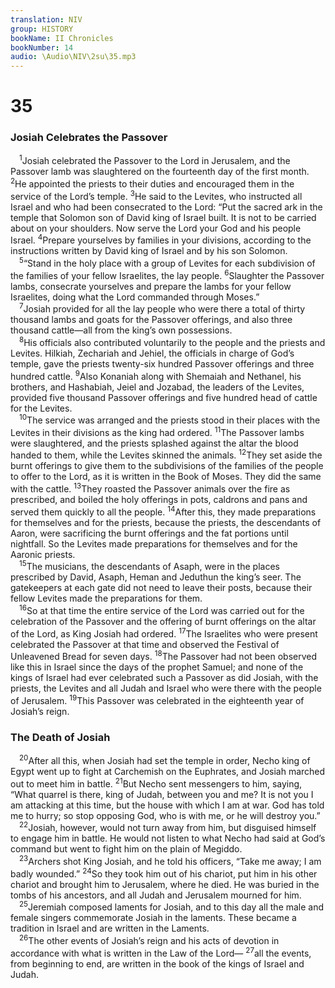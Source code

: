 ```yaml
---
translation: NIV
group: HISTORY
bookName: II Chronicles 
bookNumber: 14
audio: \Audio\NIV\2su\35.mp3
---
```


<div class="title"><h1>35</h1><h3>Josiah Celebrates the Passover </h3></div>
<span class="verse 2su_35_1"> <sup>1</sup>Josiah celebrated the Passover to the Lord in Jerusalem, and the Passover lamb was slaughtered on the fourteenth day of the first month. </span>
<span class="verse 2su_35_2"><sup>2</sup>He appointed the priests to their duties and encouraged them in the service of the Lord’s temple. </span>
<span class="verse 2su_35_3"><sup>3</sup>He said to the Levites, who instructed all Israel and who had been consecrated to the Lord: “Put the sacred ark in the temple that Solomon son of David king of Israel built. It is not to be carried about on your shoulders. Now serve the Lord your God and his people Israel. </span>
<span class="verse 2su_35_4"><sup>4</sup>Prepare yourselves by families in your divisions, according to the instructions written by David king of Israel and by his son Solomon. <br/></span>
<span class="verse 2su_35_5"> <sup>5</sup>“Stand in the holy place with a group of Levites for each subdivision of the families of your fellow Israelites, the lay people. </span>
<span class="verse 2su_35_6"><sup>6</sup>Slaughter the Passover lambs, consecrate yourselves and prepare the lambs for your fellow Israelites, doing what the Lord commanded through Moses.” <br/></span>
<span class="verse 2su_35_7"> <sup>7</sup>Josiah provided for all the lay people who were there a total of thirty thousand lambs and goats for the Passover offerings, and also three thousand cattle—all from the king’s own possessions. <br/></span>
<span class="verse 2su_35_8"> <sup>8</sup>His officials also contributed voluntarily to the people and the priests and Levites. Hilkiah, Zechariah and Jehiel, the officials in charge of God’s temple, gave the priests twenty-six hundred Passover offerings and three hundred cattle. </span>
<span class="verse 2su_35_9"><sup>9</sup>Also Konaniah along with Shemaiah and Nethanel, his brothers, and Hashabiah, Jeiel and Jozabad, the leaders of the Levites, provided five thousand Passover offerings and five hundred head of cattle for the Levites. <br/></span>
<span class="verse 2su_35_10"> <sup>10</sup>The service was arranged and the priests stood in their places with the Levites in their divisions as the king had ordered. </span>
<span class="verse 2su_35_11"><sup>11</sup>The Passover lambs were slaughtered, and the priests splashed against the altar the blood handed to them, while the Levites skinned the animals. </span>
<span class="verse 2su_35_12"><sup>12</sup>They set aside the burnt offerings to give them to the subdivisions of the families of the people to offer to the Lord, as it is written in the Book of Moses. They did the same with the cattle. </span>
<span class="verse 2su_35_13"><sup>13</sup>They roasted the Passover animals over the fire as prescribed, and boiled the holy offerings in pots, caldrons and pans and served them quickly to all the people. </span>
<span class="verse 2su_35_14"><sup>14</sup>After this, they made preparations for themselves and for the priests, because the priests, the descendants of Aaron, were sacrificing the burnt offerings and the fat portions until nightfall. So the Levites made preparations for themselves and for the Aaronic priests. <br/></span>
<span class="verse 2su_35_15"> <sup>15</sup>The musicians, the descendants of Asaph, were in the places prescribed by David, Asaph, Heman and Jeduthun the king’s seer. The gatekeepers at each gate did not need to leave their posts, because their fellow Levites made the preparations for them. <br/></span>
<span class="verse 2su_35_16"> <sup>16</sup>So at that time the entire service of the Lord was carried out for the celebration of the Passover and the offering of burnt offerings on the altar of the Lord, as King Josiah had ordered. </span>
<span class="verse 2su_35_17"><sup>17</sup>The Israelites who were present celebrated the Passover at that time and observed the Festival of Unleavened Bread for seven days. </span>
<span class="verse 2su_35_18"><sup>18</sup>The Passover had not been observed like this in Israel since the days of the prophet Samuel; and none of the kings of Israel had ever celebrated such a Passover as did Josiah, with the priests, the Levites and all Judah and Israel who were there with the people of Jerusalem. </span>
<span class="verse 2su_35_19"><sup>19</sup>This Passover was celebrated in the eighteenth year of Josiah’s reign. <br/></span>
<div class="title"><h3>The Death of Josiah </h3></div>
<span class="verse 2su_35_20"> <sup>20</sup>After all this, when Josiah had set the temple in order, Necho king of Egypt went up to fight at Carchemish on the Euphrates, and Josiah marched out to meet him in battle. </span>
<span class="verse 2su_35_21"><sup>21</sup>But Necho sent messengers to him, saying, “What quarrel is there, king of Judah, between you and me? It is not you I am attacking at this time, but the house with which I am at war. God has told me to hurry; so stop opposing God, who is with me, or he will destroy you.” <br/></span>
<span class="verse 2su_35_22"> <sup>22</sup>Josiah, however, would not turn away from him, but disguised himself to engage him in battle. He would not listen to what Necho had said at God’s command but went to fight him on the plain of Megiddo. <br/></span>
<span class="verse 2su_35_23"> <sup>23</sup>Archers shot King Josiah, and he told his officers, “Take me away; I am badly wounded.” </span>
<span class="verse 2su_35_24"><sup>24</sup>So they took him out of his chariot, put him in his other chariot and brought him to Jerusalem, where he died. He was buried in the tombs of his ancestors, and all Judah and Jerusalem mourned for him. <br/></span>
<span class="verse 2su_35_25"> <sup>25</sup>Jeremiah composed laments for Josiah, and to this day all the male and female singers commemorate Josiah in the laments. These became a tradition in Israel and are written in the Laments. <br/></span>
<span class="verse 2su_35_26"> <sup>26</sup>The other events of Josiah’s reign and his acts of devotion in accordance with what is written in the Law of the Lord— </span>
<span class="verse 2su_35_27"><sup>27</sup>all the events, from beginning to end, are written in the book of the kings of Israel and Judah. <br/></span>
